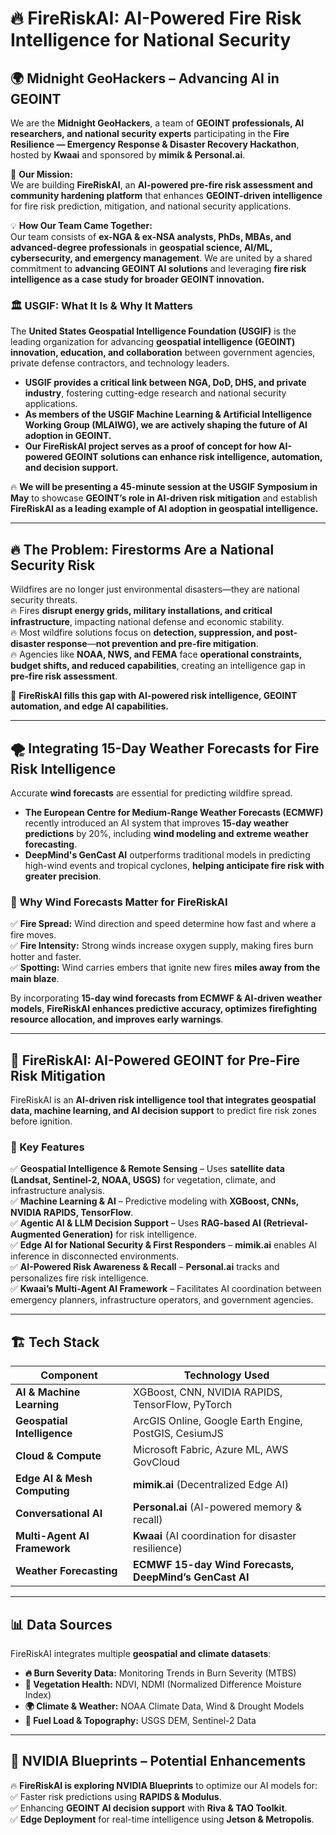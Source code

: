 # 🔥 FireRiskAI: AI-Powered Fire Risk Intelligence for National Security  

## 🌍 Midnight GeoHackers – Advancing AI in GEOINT  
We are the **Midnight GeoHackers**, a team of **GEOINT professionals, AI researchers, and national security experts** participating in the **Fire Resilience — Emergency Response & Disaster Recovery Hackathon**, hosted by **Kwaai** and sponsored by **mimik & Personal.ai**.  

🚀 **Our Mission:**  
We are building **FireRiskAI**, an **AI-powered pre-fire risk assessment and community hardening platform** that enhances **GEOINT-driven intelligence** for fire risk prediction, mitigation, and national security applications.  

💡 **How Our Team Came Together:**  
Our team consists of **ex-NGA & ex-NSA analysts, PhDs, MBAs, and advanced-degree professionals** in **geospatial science, AI/ML, cybersecurity, and emergency management**. We are united by a shared commitment to **advancing GEOINT AI solutions** and leveraging **fire risk intelligence as a case study for broader GEOINT innovation.**  

### **🏛 USGIF: What It Is & Why It Matters**  
The **United States Geospatial Intelligence Foundation (USGIF)** is the leading organization for advancing **geospatial intelligence (GEOINT) innovation, education, and collaboration** between government agencies, private defense contractors, and technology leaders.  

- **USGIF provides a critical link between NGA, DoD, DHS, and private industry**, fostering cutting-edge research and national security applications.  
- **As members of the USGIF Machine Learning & Artificial Intelligence Working Group (MLAIWG), we are actively shaping the future of AI adoption in GEOINT.**  
- **Our FireRiskAI project serves as a proof of concept for how AI-powered GEOINT solutions can enhance risk intelligence, automation, and decision support.**  

🔥 **We will be presenting a 45-minute session at the USGIF Symposium in May** to showcase **GEOINT’s role in AI-driven risk mitigation** and establish **FireRiskAI as a leading example of AI adoption in geospatial intelligence.**  

---

## 🔥 The Problem: Firestorms Are a National Security Risk  
Wildfires are no longer just environmental disasters—they are national security threats.  
🔥 Fires **disrupt energy grids, military installations, and critical infrastructure**, impacting national defense and economic stability.  
🔥 Most wildfire solutions focus on **detection, suppression, and post-disaster response**—**not prevention and pre-fire mitigation**.  
🔥 Agencies like **NOAA, NWS, and FEMA** face **operational constraints, budget shifts, and reduced capabilities**, creating an intelligence gap in **pre-fire risk assessment**.  

🚀 **FireRiskAI fills this gap with AI-powered risk intelligence, GEOINT automation, and edge AI capabilities.**  

---

## 🌪 Integrating 15-Day Weather Forecasts for Fire Risk Intelligence  
Accurate **wind forecasts** are essential for predicting wildfire spread.  
- **The European Centre for Medium-Range Weather Forecasts (ECMWF)** recently introduced an AI system that improves **15-day weather predictions** by 20%, including **wind modeling and extreme weather forecasting**.  
- **DeepMind's GenCast AI** outperforms traditional models in predicting high-wind events and tropical cyclones, **helping anticipate fire risk with greater precision**.  

### 🔹 Why Wind Forecasts Matter for FireRiskAI  
✅ **Fire Spread:** Wind direction and speed determine how fast and where a fire moves.  
✅ **Fire Intensity:** Strong winds increase oxygen supply, making fires burn hotter and faster.  
✅ **Spotting:** Wind carries embers that ignite new fires **miles away from the main blaze**.  

By incorporating **15-day wind forecasts from ECMWF & AI-driven weather models**, **FireRiskAI enhances predictive accuracy, optimizes firefighting resource allocation, and improves early warnings**.  

---

## 🚀 FireRiskAI: AI-Powered GEOINT for Pre-Fire Risk Mitigation  
FireRiskAI is an **AI-driven risk intelligence tool that integrates geospatial data, machine learning, and AI decision support** to predict fire risk zones before ignition.  

### 🔹 Key Features  
✅ **Geospatial Intelligence & Remote Sensing** – Uses **satellite data (Landsat, Sentinel-2, NOAA, USGS)** for vegetation, climate, and infrastructure analysis.  
✅ **Machine Learning & AI** – Predictive modeling with **XGBoost, CNNs, NVIDIA RAPIDS, TensorFlow**.  
✅ **Agentic AI & LLM Decision Support** – Uses **RAG-based AI (Retrieval-Augmented Generation)** for risk intelligence.  
✅ **Edge AI for National Security & First Responders** – **mimik.ai** enables AI inference in disconnected environments.  
✅ **AI-Powered Risk Awareness & Recall** – **Personal.ai** tracks and personalizes fire risk intelligence.  
✅ **Kwaai’s Multi-Agent AI Framework** – Facilitates AI coordination between emergency planners, infrastructure operators, and government agencies.  

---

## 🏗 Tech Stack  
| **Component**             | **Technology Used**  |
|--------------------------|--------------------|
| **AI & Machine Learning** | XGBoost, CNN, NVIDIA RAPIDS, TensorFlow, PyTorch |
| **Geospatial Intelligence** | ArcGIS Online, Google Earth Engine, PostGIS, CesiumJS |
| **Cloud & Compute** | Microsoft Fabric, Azure ML, AWS GovCloud |
| **Edge AI & Mesh Computing** | **mimik.ai** (Decentralized Edge AI) |
| **Conversational AI** | **Personal.ai** (AI-powered memory & recall) |
| **Multi-Agent AI Framework** | **Kwaai** (AI coordination for disaster resilience) |
| **Weather Forecasting** | **ECMWF 15-day Wind Forecasts, DeepMind’s GenCast AI** |

---

## 📊 Data Sources  
FireRiskAI integrates multiple **geospatial and climate datasets**:  
- **🔥 Burn Severity Data:** Monitoring Trends in Burn Severity (MTBS)  
- **🌱 Vegetation Health:** NDVI, NDMI (Normalized Difference Moisture Index)  
- **🌍 Climate & Weather:** NOAA Climate Data, Wind & Drought Models  
- **🌲 Fuel Load & Topography:** USGS DEM, Sentinel-2 Data  

---

## 🚀 NVIDIA Blueprints – Potential Enhancements  
🔥 **FireRiskAI is exploring NVIDIA Blueprints** to optimize our AI models for:  
✅ Faster risk predictions using **RAPIDS & Modulus**.  
✅ Enhancing **GEOINT AI decision support** with **Riva & TAO Toolkit**.  
✅ **Edge Deployment** for real-time intelligence using **Jetson & Metropolis**.  

